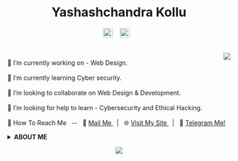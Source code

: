 <h1 align="center">Yashashchandra Kollu</h1>
<p align="center">
  <a href="https://yashash7.github.io/ycs/" rel="noopener noreferrer" target="_blank">
   <img alt="My Webpage" title="Visit My Webpage" width="22px" src="https://cdn.jsdelivr.net/npm/simple-icons@v3/icons/gitea.svg" /></a>
 &nbsp;&nbsp;
  <a href="https://www.linkedin.com/in/yashashchandrakollu-aa56bb172/" rel="noopener noreferrer" target="_blank">
   <img alt="Linkedin Profile-Yashashchandra" title="Visit My Linkedin Profile" width="22px" src="https://cdn.jsdelivr.net/npm/simple-icons@v3/icons/linkedin.svg" rel="noopener noreferrer" target="_blank" /></a>
 &nbsp;&nbsp; 
</p>
<br>
<img src="https://github-readme-stats.vercel.app/api/top-langs/?username=yashash7&layout=compact" align="right"  />

🔭 I’m currently working on - Web Design.<br><br>
🌱 I’m currently learning  Cyber security.<br><br>
👯 I’m looking to collaborate on Web Design & Development.<br><br>
🤔 I’m looking for help to learn - Cybersecurity and Ethical Hacking.<br><br>
🤝 How To Reach Me &nbsp; -- &nbsp;
    📧 <a href="mailto:kolluyashashchandra@gmail.com" rel="noopener noreferrer" target="_blank"> Mail Me </a> &nbsp; | &nbsp;
    🌐 <a href="https://yashash7.github.io/ycs/" rel="noopener noreferrer" target="_blank"> Visit My Site </a> &nbsp; | &nbsp;
    📝 <a href="https://t.me/Yashashchandra" title=" Start a Chat on Telegram " rel="noopener noreferrer" target="_blank"> Telegram Me! </a>
<br>


<details> 
  <summary> <strong> ABOUT ME </strong> </summary>
    
  ### Bio
  I am a Python programmer, and a web development enthusiast. I was also interested in Cybersecurity, Machine Learning, Data Science and Artificial intelligence. I love cybersecurity and ethical hacking the most of all and I had a dream to land in a best cybersecurity firm with a descent salary package after my studies.
  
  ### My Work
  Till now I have been working on Web Design/Dev, I was learning the components of web design like HTML, CSS, JS, etc.. I did a few things while I was learning web design, you can see them below. If you like to spare a minute, I request you to visit my sites and suggest me for further development. <br>
  
  - [My blog](https://yashash7.github.io/blog1/)
  - [My Profile](https://yashash7.github.io/ycs/)
  - [Browser Start Page](https://yashash7.github.io/start/)
  
  ### My Favourite Passtime
   - Learning New Things 🧾<br>
   - Movies 🎬<br>
   - Binge Watching 📺<br>
   - Gaming 🎮<br>
   - Music 🎧<br>
   - Chill out 🎳<br>
       
</details>

<p align="center">
  <img align="center" src="https://github-readme-stats.vercel.app/api?username=yashash7&show_icons=true" />
  </p>
  

<!--<img src="https://github-readme-stats.vercel.app/api/top-langs/?username=yashash7&layout=compact" align="left"  />-->
<!--&hide=contribs,prs-->
